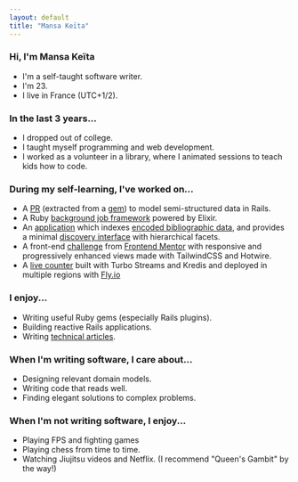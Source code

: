 ```yaml
---
layout: default
title: "Mansa Keïta"
---
```

### Hi, I'm Mansa Keïta
* I'm a self-taught software writer.
* I'm 23.
* I live in France (UTC+1/2).

### In the last 3 years...
* I dropped out of college.
* I taught myself programming and web development.
* I worked as a volunteer in a library, where I animated sessions to teach kids how to
		code.

### During my self-learning, I've worked on...
* A [PR](https://github.com/rails/rails/pull/43399) (extracted from a [gem](https://github.com/mansakondo/activemodel-embedding)) to model semi-structured data in Rails.
* A Ruby [background job framework](https://github.com/mansakondo/parallelixir) powered by Elixir.
* An [application](https://karan-demo.herokuapp.com/) which indexes [encoded bibliographic data](https://en.wikipedia.org/wiki/MARC_standards), and provides a minimal [discovery interface](https://blog.andornot.com/blog/discovery-interfaces-a-new-opac-for-libraries/) with hierarchical facets.
* A front-end [challenge](https://rest-countries-challenge.herokuapp.com/) from [Frontend Mentor](https://www.frontendmentor.io/challenges/rest-countries-api-with-color-theme-switcher-5cacc469fec04111f7b848ca) with responsive and progressively enhanced views made with TailwindCSS and Hotwire.
* A [live counter](https://hotwire-counter.fly.dev/) built with Turbo Streams and Kredis and deployed in multiple regions with [Fly.io](https://fly.io/)

### I enjoy...
* Writing useful Ruby gems (especially Rails plugins).
* Building reactive Rails applications.
* Writing [technical articles](https://dev.to/mansakondo).

### When I'm writing software, I care about...
* Designing relevant domain models.
* Writing code that reads well.
* Finding elegant solutions to complex problems.

### When I'm not writing software, I enjoy...
* Playing FPS and fighting games
* Playing chess from time to time.
* Watching Jiujitsu videos and Netflix. (I recommend "Queen's Gambit" by the way!)
